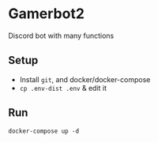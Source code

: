 # Gamerbot2
Discord bot with many functions

## Setup
* Install `git`, and docker/docker-compose
* `cp .env-dist .env` & edit it

## Run
`docker-compose up -d`